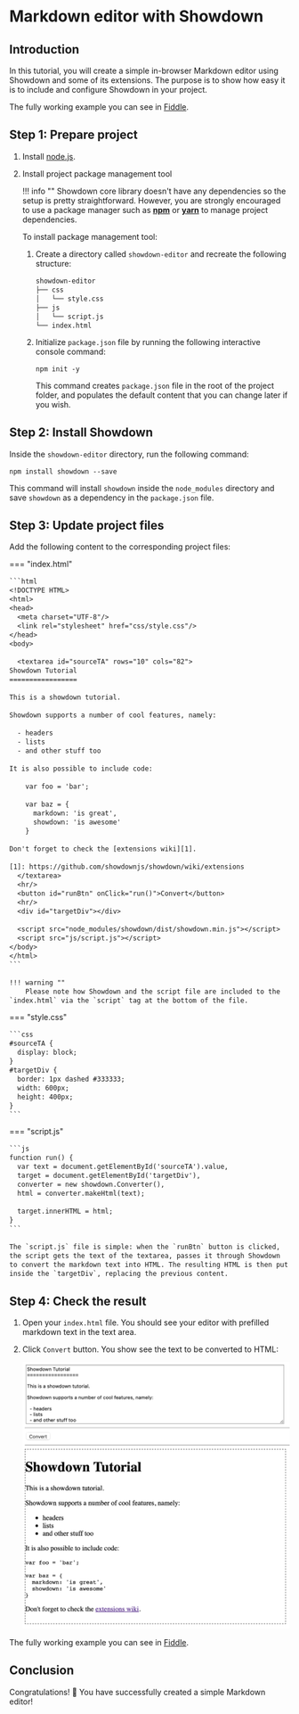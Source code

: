 # Markdown editor with Showdown

## Introduction

In this tutorial, you will create a simple in-browser Markdown editor using Showdown and some of its extensions. The purpose is to show how easy it is to include and configure Showdown in your project.

The fully working example you can see in [Fiddle][1].

## Step 1: Prepare project

1. Install [node.js](https://nodejs.org/en/).
1. Install project package management tool

    !!! info ""
        Showdown core library doesn't have any dependencies so the setup is pretty straightforward. However, you are strongly encouraged to use a package manager such as [**npm**](http://npmjs.com) or [**yarn**](https://yarnpkg.com) to manage project dependencies.

    To install package management tool:

    1. Create a directory called `showdown-editor` and recreate the following structure:

        ```
        showdown-editor
        ├── css
        │   └── style.css
        ├── js
        │   └── script.js
        └── index.html
        ```

    1. Initialize `package.json` file by running the following interactive console command:

        ```
        npm init -y
        ```

        This command creates `package.json` file in the root of the project folder, and populates the default content that you can change later if you wish.

## Step 2: Install Showdown

Inside the `showdown-editor` directory, run the following command:

```
npm install showdown --save
```

This command will install `showdown` inside the `node_modules` directory and save `showdown` as a dependency in the `package.json` file.

## Step 3: Update project files

Add the following content to the corresponding project files:

=== "index.html"

    ```html
    <!DOCTYPE HTML>
    <html>
    <head>
      <meta charset="UTF-8"/>
      <link rel="stylesheet" href="css/style.css"/>
    </head>
    <body>
      
      <textarea id="sourceTA" rows="10" cols="82">
    Showdown Tutorial
    =================

    This is a showdown tutorial. 

    Showdown supports a number of cool features, namely:

      - headers 
      - lists
      - and other stuff too
      
    It is also possible to include code:

        var foo = 'bar';
        
        var baz = {
          markdown: 'is great',
          showdown: 'is awesome'
        }

    Don't forget to check the [extensions wiki][1].

    [1]: https://github.com/showdownjs/showdown/wiki/extensions
      </textarea>
      <hr/>
      <button id="runBtn" onClick="run()">Convert</button>
      <hr/>
      <div id="targetDiv"></div>
      
      <script src="node_modules/showdown/dist/showdown.min.js"></script>
      <script src="js/script.js"></script>
    </body>
    </html>
    ```

    !!! warning ""
        Please note how Showdown and the script file are included to the `index.html` via the `script` tag at the bottom of the file.

=== "style.css"

    ```css
    #sourceTA {
      display: block;
    }
    #targetDiv {
      border: 1px dashed #333333;
      width: 600px;
      height: 400px;
    }
    ```

=== "script.js"

    ```js
    function run() {
      var text = document.getElementById('sourceTA').value,
      target = document.getElementById('targetDiv'),
      converter = new showdown.Converter(),
      html = converter.makeHtml(text);
      
      target.innerHTML = html;
    }
    ```

    The `script.js` file is simple: when the `runBtn` button is clicked, the script gets the text of the textarea, passes it through Showdown to convert the markdown text into HTML. The resulting HTML is then put inside the `targetDiv`, replacing the previous content.

## Step 4: Check the result

1. Open your `index.html` file. You should see your editor with prefilled markdown text in the text area.
1. Click `Convert` button. You show see the text to be converted to HTML:

    ![](../assets/markdown-editor.png)

The fully working example you can see in [Fiddle][1].

## Conclusion

Congratulations! :tada: You have successfully created a simple Markdown editor!

[1]: http://jsfiddle.net/tivie/6bnpptkb/